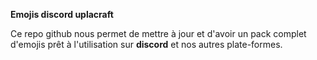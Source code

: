 **Emojis discord uplacraft**

Ce repo github nous permet de mettre à jour et d'avoir un pack complet d'emojis prêt à l'utilisation sur __discord__ et nos autres plate-formes.
